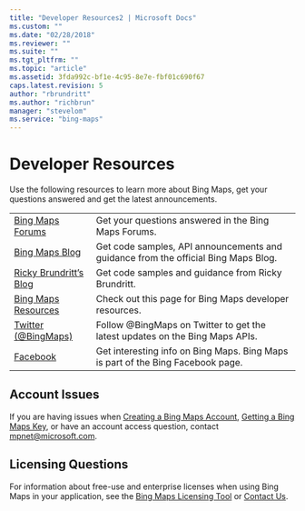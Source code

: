 ```yaml
---
title: "Developer Resources2 | Microsoft Docs"
ms.custom: ""
ms.date: "02/28/2018"
ms.reviewer: ""
ms.suite: ""
ms.tgt_pltfrm: ""
ms.topic: "article"
ms.assetid: 3fda992c-bf1e-4c95-8e7e-fbf01c690f67
caps.latest.revision: 5
author: "rbrundritt"
ms.author: "richbrun"
manager: "stevelom"
ms.service: "bing-maps"
---
```

# Developer Resources

 Use the following resources to learn more about Bing Maps, get your questions answered and get the latest announcements.  
  
|||  
|-|-|  
|[Bing Maps Forums](http://social.msdn.microsoft.com/Forums/en-US/bingmapsservices/threads)|Get your questions answered in the Bing Maps Forums.|  
|[Bing Maps Blog](https://www.bing.com/community/site_blogs/b/maps/default.aspx)|Get code samples, API announcements and guidance from the official Bing Maps Blog.|  
|[Ricky Brundritt’s Blog](https://rbrundritt.wordpress.com/)|Get code samples and guidance from Ricky Brundritt.|  
|[Bing Maps Resources](http://www.microsoft.com/maps/developer-resources.aspx)|Check out this page for Bing Maps developer resources.|  
|[Twitter (@BingMaps)](https://rbrundritt.wordpress.com/)|Follow @BingMaps on Twitter to get the latest updates on the Bing Maps APIs.|  
|[Facebook](https://www.facebook.com/Bing)|Get interesting info on Bing Maps. Bing Maps is part of the Bing Facebook page.|  
  
## Account Issues  
 If you are having issues when [Creating a Bing Maps Account](https://msdn.microsoft.com/en-us/library/gg650598.aspx), [Getting a Bing Maps Key](https://msdn.microsoft.com/en-us/library/ff428642.aspx), or have an account access question, contact [mpnet@microsoft.com](mailto:mpnet@microsoft.com).  
  
## Licensing Questions  
 For information about free-use and enterprise licenses when using Bing Maps in your application, see the [Bing Maps Licensing Tool](http://www.microsoft.com/maps/Licensing/licensing.aspx) or [Contact Us](http://www.microsoft.com/maps/contact-us.aspx).